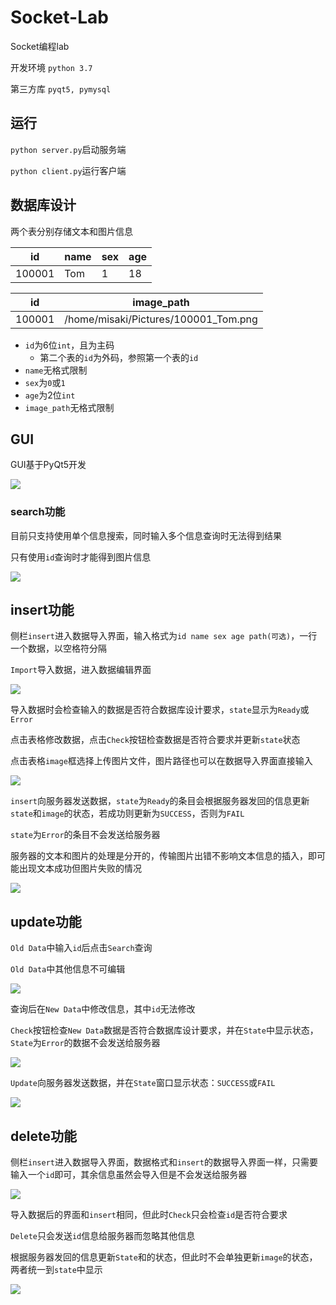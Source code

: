 # Socket-Lab

Socket编程lab

开发环境 `python 3.7`

第三方库 `pyqt5, pymysql`

## 运行

`python server.py`启动服务端

`python client.py`运行客户端

## 数据库设计

两个表分别存储文本和图片信息



| id     | name | sex  | age  |
| ------ | ---- | ---- | ---- |
| 100001 | Tom  | 1    | 18   |

| id     | image_path                           |
| ------ | ------------------------------------ |
| 100001 | /home/misaki/Pictures/100001_Tom.png |

- `id`为6位`int`，且为主码
  - 第二个表的`id`为外码，参照第一个表的`id`
- `name`无格式限制
- `sex`为`0`或`1`
- `age`为2位`int`
- `image_path`无格式限制

## GUI

GUI基于PyQt5开发

![](./images/2.jpg)

### search功能

目前只支持使用单个信息搜索，同时输入多个信息查询时无法得到结果

只有使用`id`查询时才能得到图片信息

![](./images/3.jpg)

## insert功能

侧栏`insert`进入数据导入界面，输入格式为`id name sex age path(可选)`，一行一个数据，以空格符分隔

`Import`导入数据，进入数据编辑界面

![](./images/4.jpg)

导入数据时会检查输入的数据是否符合数据库设计要求，`state`显示为`Ready`或`Error`

点击表格修改数据，点击`Check`按钮检查数据是否符合要求并更新`state`状态

点击表格`image`框选择上传图片文件，图片路径也可以在数据导入界面直接输入

![](./images/5.jpg)

`insert`向服务器发送数据，`state`为`Ready`的条目会根据服务器发回的信息更新`state`和`image`的状态，若成功则更新为`SUCCESS`，否则为`FAIL`

`state`为`Error`的条目不会发送给服务器

服务器的文本和图片的处理是分开的，传输图片出错不影响文本信息的插入，即可能出现文本成功但图片失败的情况

![](./images/6.jpg)

## update功能

`Old Data`中输入`id`后点击`Search`查询

`Old Data`中其他信息不可编辑

![](./images/7.jpg)

查询后在`New Data`中修改信息，其中`id`无法修改

`Check`按钮检查`New Data`数据是否符合数据库设计要求，并在`State`中显示状态，`State`为`Error`的数据不会发送给服务器

![](./images/8.jpg)

`Update`向服务器发送数据，并在`State`窗口显示状态：`SUCCESS`或`FAIL`

![](./images/9.jpg)

## delete功能

侧栏`insert`进入数据导入界面，数据格式和`insert`的数据导入界面一样，只需要输入一个`id`即可，其余信息虽然会导入但是不会发送给服务器

![](./images/10.jpg)

导入数据后的界面和`insert`相同，但此时`Check`只会检查`id`是否符合要求

`Delete`只会发送`id`信息给服务器而忽略其他信息

根据服务器发回的信息更新`State`和的状态，但此时不会单独更新`image`的状态，两者统一到`state`中显示

![](./images/11.jpg)

